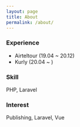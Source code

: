 ```yaml
---
layout: page
title: About
permalink: /about/
---
```


<h3>Experience</h3>

- Airteltour (19.04 ~ 20.12)
- Kurly (20.04 ~ )

<h3>Skill</h3>

PHP, Laravel

<h3>Interest</h3>

Publishing, Laravel, Vue

<br><br><br>


